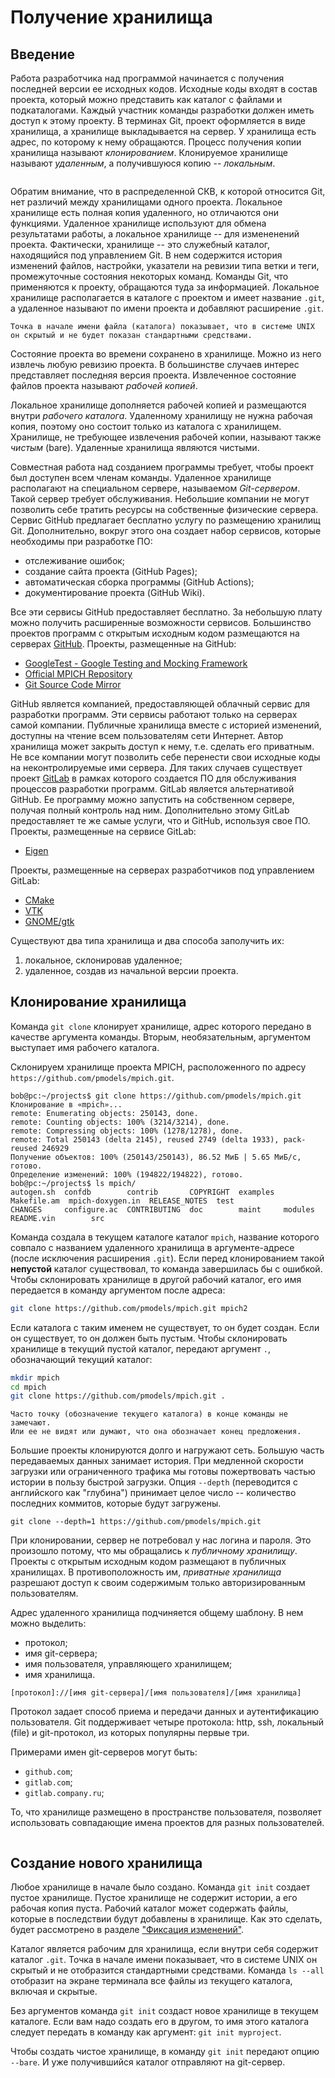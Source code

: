 # Получение хранилища


## Введение

Работа разработчика над программой начинается с получения последней версии ее исходных кодов.
Исходные коды входят в состав проекта, который можно представить как каталог с файлами и подкаталогами.
Каждый участник команды разработки должен иметь доступ к этому проекту.
В терминах Git, проект оформляется в виде хранилища, а хранилище выкладывается на сервер.
У хранилища есть адрес, по которому к нему обращаются.
Процесс получения копии хранилища называют *клонированием*.
Клонируемое хранилище называют *удаленным*, а получившуюся копию -- *локальным*.
<!-- Дополнительно, она извлекает рабочую копию последних версий файлов. -->

```{figure} ./images/local-remote-repo.png
```

<!-- Каталог хранилища -->
Обратим внимание, что в распределенной СКВ, к которой относится Git, нет различий между хранилищами одного проекта.
Локальное хранилище есть полная копия удаленного, но отличаются они функциями.
Удаленное хранилище используют для обмена результатами работы, а локальное хранилище -- для измененений проекта.
Фактически, хранилище -- это служебный каталог, находящийся под управлением Git.
В нем содержится история изменений файлов, настройки, указатели на ревизии типа ветки и теги, промежуточные состояния некоторых команд.
Команды Git, что применяются к проекту, обращаются туда за информацией.
Локальное хранилище располагается в каталоге с проектом и имеет название `.git`, а удаленное называют по имени проекта и добавляют расширение `.git`.

```{note}
Точка в начале имени файла (каталога) показывает, что в системе UNIX он скрытый и не будет показан стандартными средствами.
```

<!-- Рабочая копия -->
Состояние проекта во времени сохранено в хранилище.
Можно из него извлечь любую ревизию проекта.
В большинстве случаев интерес представляет последняя версия проекта.
Извлеченное состояние файлов проекта называют *рабочей копией*.

<!-- Рабочий каталог -->
Локальное хранилище дополняется рабочей копией и размещаются внутри *рабочего каталога*.
Удаленному хранилищу не нужна рабочая копия, поэтому оно состоит только из каталога с хранилищем.
Хранилище, не требующее извлечения рабочей копии, называют также *чистым* (bare).
Удаленные хранилища являются чистыми.

<!-- О GitHub -->
Совместная работа над созданием программы требует, чтобы проект был доступен всем членам команды.
Удаленное хранилище располагают на специальном сервере, называемом *Git-сервером*.
Такой сервер требует обслуживания.
Небольшие компании не могут позволить себе тратить ресурсы на собственные физические сервера.
Сервис GitHub предлагает бесплатно услугу по размещению хранилищ Git.
Дополнительно, вокруг этого она создает набор сервисов, которые необходимы при разработке ПО:
* отслеживание ошибок;
* создание сайта проекта (GitHub Pages);
* автоматическая сборка программы (GitHub Actions);
* документирование проекта (GitHub Wiki).

Все эти сервисы GitHub предоставляет бесплатно.
За небольшую плату можно получить расширенные возможности сервисов.
Большинство проектов программ с открытым исходным кодом размещаются на серверах [GitHub](https://github.com).
Проекты, размещенные на GitHub:
* [GoogleTest - Google Testing and Mocking Framework](https://github.com/google/googletest)
* [Official MPICH Repository](https://github.com/pmodels/mpich)
* [Git Source Code Mirror](https://github.com/git/git)

GitHub является компанией, предоставляющей облачный сервис для разработки программ.
Эти сервисы работают только на серверах самой компании.
Публичные хранилища вместе с историей изменений, доступны на чтение всем пользователям сети Интернет.
Автор хранилища может закрыть доступ к нему, т.е. сделать его приватным.
Не все компании могут позволить себе перенести свои исходные коды на неконтролируемые ими сервера.
Для таких случаев существует проект [GitLab](https://gitlab.com) в рамках которого создается ПО для обслуживания процессов разработки программ.
GitLab является альтернативой GitHub.
Ее программу можно запустить на собственном сервере, получая полный контроль над ним.
Дополнительно этому GitLab предоставляет те же самые услуги, что и GitHub, используя свое ПО.
Проекты, размещенные на сервисе GitLab:
* [Eigen](https://gitlab.com/libeigen/eigen.git)

Проекты, размещенные на серверах разработчиков под управлением GitLab:
* [CMake](https://gitlab.kitware.com/cmake/cmake.git)
* [VTK](https://gitlab.kitware.com/vtk/vtk.git)
* [GNOME/gtk](https://gitlab.gnome.org/GNOME/gtk.git)

<!-- Как заполучить хранилище? -->
Существуют два типа хранилища и два способа заполучить их:
1) локальное, склонировав удаленное;
2) удаленное, создав из начальной версии проекта.


## Клонирование хранилища

<!-- О команде `git clone` -->
Команда `git clone` клонирует хранилище, адрес которого передано в качестве аргумента команды.
Вторым, необязательным, аргументом выступает имя рабочего каталога.

<!-- Пример клонирования удаленного репозитория -->
Склонируем хранилище проекта MPICH, расположенного по адресу `https://github.com/pmodels/mpich.git`.
```console
bob@pc:~/projects$ git clone https://github.com/pmodels/mpich.git
Клонирование в «mpich»...
remote: Enumerating objects: 250143, done.
remote: Counting objects: 100% (3214/3214), done.
remote: Compressing objects: 100% (1278/1278), done.
remote: Total 250143 (delta 2145), reused 2749 (delta 1933), pack-reused 246929
Получение объектов: 100% (250143/250143), 86.52 МиБ | 5.65 МиБ/с, готово.
Определение изменений: 100% (194822/194822), готово.
bob@pc:~/projects$ ls mpich/
autogen.sh  confdb        contrib       COPYRIGHT  examples  Makefile.am  mpich-doxygen.in  RELEASE_NOTES  test
CHANGES     configure.ac  CONTRIBUTING  doc        maint     modules      README.vin        src
```

Команда создала в текущем каталоге каталог `mpich`, название которого совпало с названием удаленного хранилища в аргументе-адресе (после исключения расширения `.git`).
Если перед клонированием такой **непустой** каталог существовал, то команда завершилась бы с ошибкой.
Чтобы склонировать хранилище в другой рабочий каталог, его имя передается в команду аргументом после адреса:
``` bash
git clone https://github.com/pmodels/mpich.git mpich2
```
Если каталога с таким именем не существует, то он будет создан.
Если он существует, то он должен быть пустым.
Чтобы склонировать хранилище в текущий пустой каталог, передают аргумент `.`, обозначающий текущий каталог:
``` bash
mkdir mpich
cd mpich
git clone https://github.com/pmodels/mpich.git .
```

```{warning}
Часто точку (обозначение текущего каталога) в конце команды не замечают.
Или ее не видят или думают, что она обозначает конец предложения.
```

<!-- Клонирование только части истории -->
Большие проекты клонируются долго и нагружают сеть.
Большую часть передаваемых данных занимает история.
При медленной скорости загрузки или ограниченного трафика мы готовы пожертвовать частью истории в пользу быстрой загрузки.
Опция `--depth` (переводится с английского как "глубина") принимает целое число -- количество последних коммитов, которые будут загружены.
```
git clone --depth=1 https://github.com/pmodels/mpich.git
```

При клонировании, сервер не потребовал у нас логина и пароля.
Это произошло потому, что мы обращались к *публичному хранилищу*.
Проекты с открытым исходным кодом размещают в публичных хранилищах.
В противоположность им, *приватные хранилища* разрешают доступ к своим содержимым только авторизированным пользователям.

<!-- Адрес удаленного хранилища -->
Адрес удаленного хранилища подчиняется общему шаблону.
В нем можно выделить:
* протокол;
* имя git-сервера;
* имя пользователя, управляющего хранилищем;
* имя хранилища.

`[протокол]://[имя git-сервера]/[имя пользователя]/[имя хранилища]`

<!-- Про протокол -->
Протокол задает способ приема и передачи данных и аутентификацию пользователя.
Git поддерживает четыре протокола: http, ssh, локальный (file) и git-протокол, из которых популярны первые три.

<!-- Имя сервера -->
Примерами имен git-серверов могут быть:
* `github.com`;
* `gitlab.com`;
* `gitlab.company.ru`;

<!-- Имя пользователя и хранилища -->
То, что хранилище размещено в пространстве пользователя, позволяет использовать совпадающие имена проектов для разных пользователей.

```{figure} ./images/repo-address.png
```


## Создание нового хранилища

<!-- О команде `git init` -->
Любое хранилище в начале было создано.
Команда `git init` создает пустое хранилище.
Пустое хранилище не содержит истории, а его рабочая копия пуста.
Рабочий каталог может содержать файлы, которые в последствии будут добавлены в хранилище.
Как это сделать, будет рассмотрено в разделе ["Фиксация изменений"](commit.md).

Каталог является рабочим для хранилища, если внутри себя содержит каталог `.git`.
Точка в начале имени показывает, что в системе UNIX он скрытый и не отобразится стандартными средствами.
Команда `ls --all` отобразит на экране терминала все файлы из текущего каталога, включая и скрытые.

Без аргументов команда `git init` создаст новое хранилище в текущем каталоге.
Если вам надо создать его в другом, то имя этого каталога следует передать в команду как аргумент: `git init myproject`.

Чтобы создать чистое хранилище, в команду `git init` передают опцию `--bare`.
И уже получившийся каталог отправляют на git-сервер.

